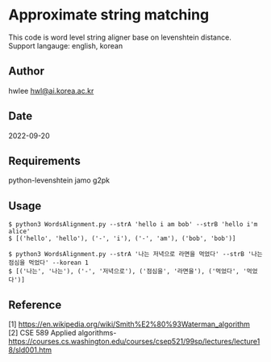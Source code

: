 # Approximate string matching

This code is word level string aligner base on levenshtein distance.  
Support langauge: english, korean

## Author
hwlee
hwl@ai.korea.ac.kr

## Date

2022-09-20

## Requirements

python-levenshtein
jamo
g2pk

## Usage

```
$ python3 WordsAlignment.py --strA 'hello i am bob' --strB 'hello i'm alice'
$ [('hello', 'hello'), ('-', 'i'), ('-', 'am'), ('bob', 'bob')]
```

```
$ python3 WordsAlignment.py --strA '나는 저녁으로 라면을 먹었다' --strB '나는 점심을 먹었다' --korean 1
$ [('나는', '나는'), ('-', '저녁으로'), ('점심을', '라면을'), ('먹었다', '먹었다')]
```

## Reference

[1] https://en.wikipedia.org/wiki/Smith%E2%80%93Waterman_algorithm  
[2] CSE 589 Applied algorithms-https://courses.cs.washington.edu/courses/csep521/99sp/lectures/lecture18/sld001.htm
